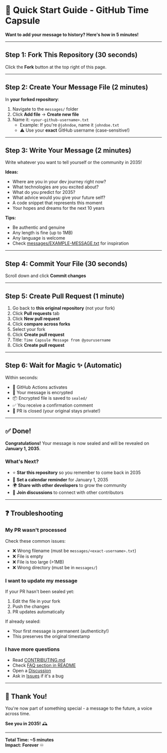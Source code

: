 # 🚀 Quick Start Guide - GitHub Time Capsule

**Want to add your message to history? Here's how in 5 minutes!**

---

## Step 1: Fork This Repository (30 seconds)

Click the **Fork** button at the top right of this page.

---

## Step 2: Create Your Message File (2 minutes)

In **your forked repository**:

1. Navigate to the `messages/` folder
2. Click **Add file** → **Create new file**
3. Name it: `<your-github-username>.txt`
   - Example: If you're `@johndoe`, name it `johndoe.txt`
   - ⚠️ Use your **exact** GitHub username (case-sensitive!)

---

## Step 3: Write Your Message (2 minutes)

Write whatever you want to tell yourself or the community in 2035!

**Ideas:**
- Where are you in your dev journey right now?
- What technologies are you excited about?
- What do you predict for 2035?
- What advice would you give your future self?
- A code snippet that represents this moment
- Your hopes and dreams for the next 10 years

**Tips:**
- Be authentic and genuine
- Any length is fine (up to 1MB)
- Any language is welcome
- Check [messages/EXAMPLE-MESSAGE.txt](messages/EXAMPLE-MESSAGE.txt) for inspiration

---

## Step 4: Commit Your File (30 seconds)

Scroll down and click **Commit changes**

---

## Step 5: Create Pull Request (1 minute)

1. Go back to **this original repository** (not your fork)
2. Click **Pull requests** tab
3. Click **New pull request**
4. Click **compare across forks**
5. Select your fork
6. Click **Create pull request**
7. Title: `Time Capsule Message from @yourusername`
8. Click **Create pull request**

---

## Step 6: Wait for Magic ✨ (Automatic)

Within seconds:
- 🤖 GitHub Actions activates
- 🔐 Your message is encrypted
- 📦 Encrypted file is saved to `sealed/`
- ✅ You receive a confirmation comment
- 🚪 PR is closed (your original stays private!)

---

## ✅ Done!

**Congratulations!** Your message is now sealed and will be revealed on **January 1, 2035**.

### What's Next?

- ⭐ **Star this repository** so you remember to come back in 2035
- 📅 **Set a calendar reminder** for January 1, 2035
- 🌍 **Share with other developers** to grow the community
- 💬 **Join discussions** to connect with other contributors

---

## ❓ Troubleshooting

### My PR wasn't processed

Check these common issues:
- ❌ Wrong filename (must be `messages/<exact-username>.txt`)
- ❌ File is empty
- ❌ File is too large (>1MB)
- ❌ Wrong directory (must be in `messages/`)

### I want to update my message

If your PR hasn't been sealed yet:
1. Edit the file in your fork
2. Push the changes
3. PR updates automatically

If already sealed:
- Your first message is permanent (authenticity!)
- This preserves the original timestamp

### I have more questions

- Read [CONTRIBUTING.md](CONTRIBUTING.md)
- Check [FAQ section in README](README.md)
- Open a [Discussion](../../discussions)
- Ask in [Issues](../../issues) if it's a bug

---

## 🌟 Thank You!

You're now part of something special - a message to the future, a voice across time.

**See you in 2035!** 🕰️

---

**Total Time: ~5 minutes**  
**Impact: Forever** ♾️
